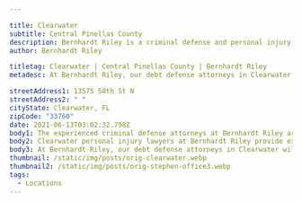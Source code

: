 ```yaml
---

title: Clearwater
subtitle: Central Pinellas County
description: Bernhardt Riley is a criminal defense and personal injury law firm in Clearwater.
author: Bernhardt Riley

titletag: Clearwater | Central Pinellas County | Bernhardt Riley
metadesc: At Bernhardt Riley, our debt defense attorneys in Clearwater will make sure that you are safe from false allegations and make it an even playing field.

streetAddress1: 13575 58th St N
streetAddress2: " "
cityState: Clearwater, FL
zipCode: "33760"
date: 2021-06-13T03:02:32.798Z
body1: The experienced criminal defense attorneys at Bernhardt Riley are available to consult about your alleged criminal offense. If criminal accusations have been made against you, it is wise to reach out to the expert criminal defense attorneys Clearwater, Bernhardt Riley. Our criminal defense lawyers in Clearwater provide first-class criminal defense services you deserve. Moreover if you need counsel from a criminal defense lawyer in Clearwater, concerning an area of law not practiced by Bernhardt Riley, our Clearwater criminal defense lawyers will gladly refer your case to a reputable attorney with whom we associate personally and professionally.
body2: Clearwater personal injury lawyers at Bernhardt Riley provide expert guidance and legal counsel to help you navigate the challenges that follow a personal Injury accident. A personal injury attorney will help you achieve the best resolution possible, which includes the recovery of compensation you may be entitled. Your debt defense lawyer in Clearwater, the legal counsel at Bernhardt Riley, represents clients in various bankruptcy, debt collection, harassment, and foreclosure defenses in Clearwater, Florida.
body3: At Bernhardt Riley, our debt defense attorneys in Clearwater will make sure that you are safe from false allegations and make it an even playing field. With the insight of a former collection agency attorney serving as your debt defense lawyer, you are much more likely to achieve a successful outcome.
thumbnail: /static/img/posts/orig-clearwater.webp
thumbnail2: /static/img/posts/orig-stephen-office3.webp
tags:
  - Locations
---
```

